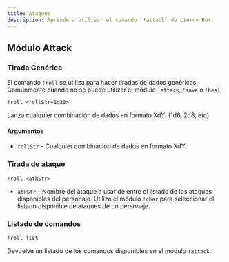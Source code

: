 ```yaml
---
title: Ataques
description: Aprende a utilizar el comando `!attack` de Lierno Bot.
---
```

## Módulo Attack
### Tirada Genérica
El comando `!roll` se utiliza para hacer tiradas de dados genéricas. Comunmente cuando no se puede utilizar el módulo `!attack`, `!save` o `!heal`.

```
!roll <rollStr=1d20>
```
Lanza cualquier combinación de dados en formato XdY. (1d6, 2d8, etc)

#### Argumentos
* `rollStr` - Cualquier combinación de dados en formato XdY.

### Tirada de ataque
```
!roll <atkStr>
```
+ `atkStr` - Nombre del ataque a usar de entre el listado de los ataques disponibles del personaje. Utiliza el módulo `!char` para seleccionar el listado disponible de ataques de un personaje.

### Listado de comandos
```
!roll list
```
Devuelve un listado de los comandos disponibles en el módulo `!attack`.